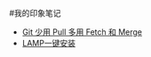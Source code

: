 #我的印象笔记

- [Git 少用 Pull 多用 Fetch 和 Merge](http://www.oschina.net/translate/git-fetch-and-merge?cmp)
- [LAMP一键安装](http://www.linuxidc.com/Linux/2012-05/61079.htm)
